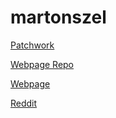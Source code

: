 # martonszel
[Patchwork](https://github.com/martonszel/patchwork)

[Webpage Repo](https://github.com/martonszel/martonszel.github.io)

[Webpage](https://martonszel.github.io/)

[Reddit](https://github.com/green-fox-academy/martonszel/tree/master/Week08/Reddit)
